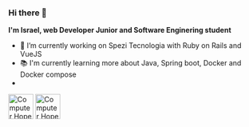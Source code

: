 ### Hi there 👋
<b>I'm Israel, web Developer Junior and Software Enginering student</b>

- 🔭 I’m currently working on Spezi Tecnologia with Ruby on Rails and VueJS
- :books: I'm currently learning more about Java, Spring boot, Docker and Docker compose
- 






<img src= "https://user-images.githubusercontent.com/43561785/118411002-ce5d3100-b668-11eb-9552-0e73c43401ab.jpg" width="50" height="50" alt="Computer Hope"/>
<img src="https://user-images.githubusercontent.com/43561785/118411687-2cd7de80-b66c-11eb-91a1-8bb0ecd9cf49.jpg" widtth="50" height="50" alt="Computer Hope"/>
